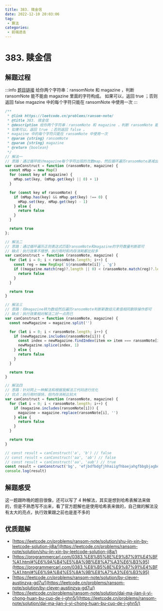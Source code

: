 ```yaml
---
title: 383. 赎金信
date: 2022-12-10 20:03:06
tag:
 - 算法
categories:
 - 前端进击
---
```

# 383. 赎金信
## 解题过程
:::info
[题目链接](https://leetcode.cn/problems/ransom-note/)
给你两个字符串：ransomNote 和 magazine ，判断 ransomNote 能不能由 magazine 里面的字符构成。
如果可以，返回 true ；否则返回 false
magazine 中的每个字符只能在 ransomNote 中使用一次
:::
```javascript
/**
 * @link https://leetcode.cn/problems/ransom-note/
 * @title 383. 赎金信
 * @description 给你两个字符串：ransomNote 和 magazine ，判断 ransomNote 能不能由 magazine 里面的字符构成。
 * 如果可以，返回 true ；否则返回 false 。
 * magazine 中的每个字符只能在 ransomNote 中使用一次
 * @param {string} ransomNote
 * @param {string} magazine
 * @return {boolean}
 */
// 解法一
// 思路：通过循环统计magazine每个字符出现的次数map，然后循环遍历ransomNote递减出现在map的次数判断即可
var canConstruct = function (ransomNote, magazine) {
  const mMap = new Map()
  for (const key of magazine) {
    mMap.set(key, (mMap.get(key) || 0) + 1)
  }

  for (const key of ransomNote) {
    if (mMap.has(key) && mMap.get(key) !== 0) {
      mMap.set(key, mMap.get(key) - 1)
    } else {
      return false
    }
  }

  return true
};

// 解法二
// 思路：通过循环遍历正则表达式匹配ransomNote和magazine的字符数量判断即可
// 缺点：执行效果不理想，执行用时和内存消耗都比较多
var canConstruct = function (ransomNote, magazine) {
  for (let i = 0; i < ransomNote.length; i++) {
    const reg = new RegExp(`${ransomNote[i]}`, 'g')
    if ((magazine.match(reg)?.length || 0) < (ransomNote.match(reg)?.length || 0)) {
      return false
    }
  }

  return true
}

// 解法三
// 思路：将magazine转为数组然后遍历ransomNote判断新数组元素值相同删除操作即可
// 缺点：执行效果相对解法二好一点而已
var canConstruct = function (ransomNote, magazine) {
  const newMagazine = magazine.split('')

  for (let i = 0; i < ransomNote.length; i++) {
    if (newMagazine.includes(ransomNote[i])) {
      const index = newMagazine.findIndex(item => item === ransomNote[i])
      newMagazine.splice(index, 1)
    } else {
      return false
    }
  }

  return true
}

// 解法四
// 思路：针对网上一种解法和根据我解法三代码进行优化
// 优点：执行用时很快，但内存消耗比较大
var canConstruct = function (ransomNote, magazine) {
  for (let i = 0; i < ransomNote.length; i++) {
    if (magazine.includes(ransomNote[i])) {
      magazine = magazine.replace(ransomNote[i], '')
    } else {
      return false
    }
  }

  return true
}

// const result = canConstruct('a', 'b') // false
// const result = canConstruct('aa', 'ab') // false
// const result = canConstruct('aa', 'aab') // true
const result = canConstruct('bg', 'efjbdfbdgfjhhaiigfhbaejahgfbbgbjagbddfgdiaigdadhcfcj') // true
console.log(result)
```
## 解题感受
这一题跟昨晚的题目很像，还可以写了 4 种解法，其实是想到哈希表解法来做的，但是不熟悉写不出来，看了官方题解也是使用哈希表来做的，自己做的解法没有太大的亮点，执行效果跟之前也是差不多的

## 优质题解

- [https://leetcode.cn/problems/ransom-note/solution/shu-jin-xin-by-leetcode-solution-ji8a/](https://leetcode.cn/problems/ransom-note/solution/shu-jin-xin-by-leetcode-solution-ji8a/)
- [https://programmercarl.com/0383.%E8%B5%8E%E9%87%91%E4%BF%A1.html#%E6%9A%B4%E5%8A%9B%E8%A7%A3%E6%B3%95](https://programmercarl.com/0383.%E8%B5%8E%E9%87%91%E4%BF%A1.html#%E6%9A%B4%E5%8A%9B%E8%A7%A3%E6%B3%95)
- [https://leetcode.cn/problems/ransom-note/solution/by-clever-austinzya-gd7u/](https://leetcode.cn/problems/ransom-note/solution/by-clever-austinzya-gd7u/)
- [https://leetcode.cn/problems/ransom-note/solution/dai-ma-jian-ji-yi-chong-huan-bu-cuo-de-j-ghn5/](https://leetcode.cn/problems/ransom-note/solution/dai-ma-jian-ji-yi-chong-huan-bu-cuo-de-j-ghn5/)
